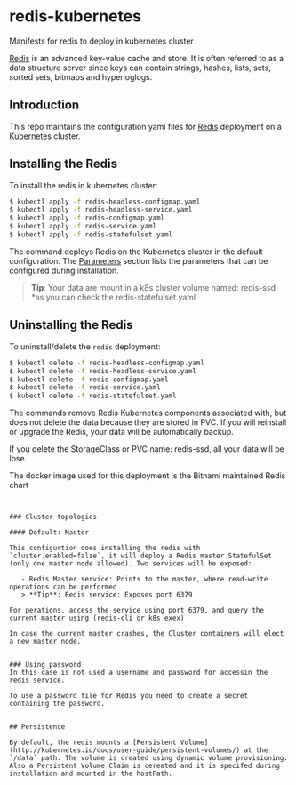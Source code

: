 # redis-kubernetes
Manifests for redis to deploy in kubernetes cluster

[Redis](http://redis.io/) is an advanced key-value cache and store. It is often referred to as a data structure server since keys can contain strings, hashes, lists, sets, sorted sets, bitmaps and hyperloglogs.

## Introduction

This repo maintains the configuration yaml files for [Redis](https://github.com/bitnami/bitnami-docker-redis) deployment on a [Kubernetes](http://kubernetes.io) cluster.

## Installing the Redis 

To install the redis in kubernetes cluster:

```bash
$ kubectl apply -f redis-headless-configmap.yaml
$ kubectl apply -f redis-headless-service.yaml
$ kubectl apply -f redis-configmap.yaml
$ kubectl apply -f redis-service.yaml
$ kubectl apply -f redis-statefulset.yaml
```

The command deploys Redis on the Kubernetes cluster in the default configuration. 
The [Parameters](#parameters) section lists the parameters that can be configured during installation.

> **Tip**: Your data are mount in a k8s cluster volume named: redis-ssd *as you can check the redis-statefulset.yaml

## Uninstalling the Redis

To uninstall/delete the `redis` deployment:

```bash
$ kubectl delete -f redis-headless-configmap.yaml
$ kubectl delete -f redis-headless-service.yaml
$ kubectl delete -f redis-configmap.yaml
$ kubectl delete -f redis-service.yaml
$ kubectl delete -f redis-statefulset.yaml
```

The commands remove Redis Kubernetes components associated with, but does not delete the data because they are stored in PVC.
If you will reinstall or upgrade the Redis, your data will be automatically backup.

If you delete the StorageClass or PVC name: redis-ssd, all your data will be lose.


The docker image used for this deployment is the Bitnami maintained Redis chart

```


### Cluster topologies

#### Default: Master

This configurtion does installing the redis with `cluster.enabled=false`, it will deploy a Redis master StatefulSet (only one master node allowed). Two services will be exposed:

   - Redis Master service: Points to the master, where read-write operations can be performed
   > **Tip**: Redis service: Exposes port 6379

For perations, access the service using port 6379, and query the current master using (redis-cli or k8s exex)

In case the current master crashes, the Cluster containers will elect a new master node.


### Using password
In this case is not used a username and password for accessin the redis service.

To use a password file for Redis you need to create a secret containing the password.


## Persistence

By default, the redis mounts a [Persistent Volume](http://kubernetes.io/docs/user-guide/persistent-volumes/) at the `/data` path. The volume is created using dynamic volume provisioning. 
Also a Persistent Volume Claim is cereated and it is specifed during installation and mounted in the hostPath.


